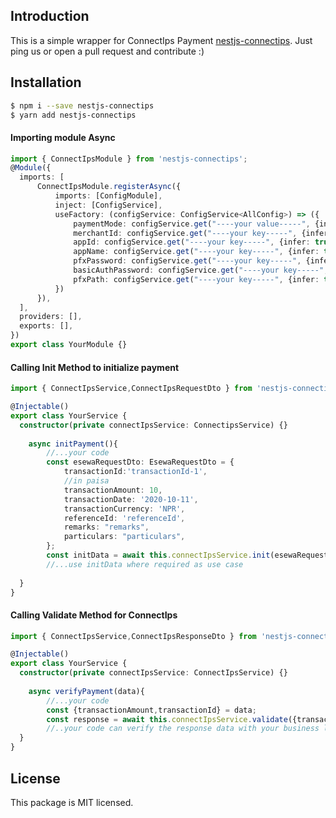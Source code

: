 ## Introduction
This is a simple wrapper for ConnectIps Payment [nestjs-connectips](https://github.com/sagarsishir51/nestjs-connectips). Just ping us or open a pull request and contribute :)

## Installation

```bash
$ npm i --save nestjs-connectips 
$ yarn add nestjs-connectips 
```

#### Importing module Async

```typescript
import { ConnectIpsModule } from 'nestjs-connectips';
@Module({
  imports: [
      ConnectIpsModule.registerAsync({
          imports: [ConfigModule],
          inject: [ConfigService],
          useFactory: (configService: ConfigService<AllConfig>) => ({
              paymentMode: configService.get("----your value-----", {infer: true}),
              merchantId: configService.get("----your key-----", {infer: true}),
              appId: configService.get("----your key-----", {infer: true}),
              appName: configService.get("----your key-----", {infer: true}),
              pfxPassword: configService.get("----your key-----", {infer: true}),
              basicAuthPassword: configService.get("----your key-----", {infer: true}),
              pfxPath: configService.get("----your key-----", {infer: true}),
          })
      }),
  ],
  providers: [],
  exports: [],
})
export class YourModule {}
```
#### Calling Init Method to initialize payment

```typescript
import { ConnectIpsService,ConnectIpsRequestDto } from 'nestjs-connectips';

@Injectable()
export class YourService {
  constructor(private connectIpsService: ConnectipsService) {}
    
    async initPayment(){
        //...your code
        const esewaRequestDto: EsewaRequestDto = {
            transactionId:'transactionId-1',
            //in paisa
            transactionAmount: 10,
            transactionDate: '2020-10-11',
            transactionCurrency: 'NPR',
            referenceId: 'referenceId',
            remarks: "remarks",
            particulars: "particulars",
        };
        const initData = await this.connectIpsService.init(esewaRequestDto);
        //...use initData where required as use case
    
  }
}
```

#### Calling Validate Method for ConnectIps

```typescript
import { ConnectIpsService,ConnectIpsResponseDto } from 'nestjs-connectips';

@Injectable()
export class YourService {
  constructor(private connectIpsService: ConnectIpsService) {}
    
    async verifyPayment(data){
        //...your code
        const {transactionAmount,transactionId} = data;
        const response = await this.connectIpsService.validate({transactionAmount,transactionId});
        //..your code can verify the response data with your business logic and response format
  }
}
```

## License

This package is MIT licensed.
